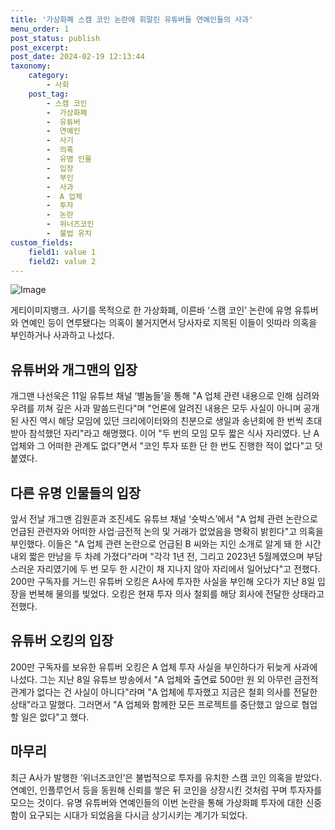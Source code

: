 ```yaml
---
title: '가상화폐 스캠 코인 논란에 휘말린 유튜버들 연예인들의 사과'
menu_order: 1
post_status: publish
post_excerpt: 
post_date: 2024-02-19 12:13:44
taxonomy:
    category:
        - 사회
    post_tag:
        - 스캠 코인
        -  가상화폐
        -  유튜버
        -  연예인
        -  사기
        -  의혹
        -  유명 인물
        -  입장
        -  부인
        -  사과
        -  A 업체
        -  투자
        -  논란
        -  위너즈코인
        -  불법 유치
custom_fields:
    field1: value 1
    field2: value 2
---
```


![Image](https://imgnews.pstatic.net/image/021/2024/02/12/0002620856_001_20240212211603216.jpg?type=w647)

게티이미지뱅크. 사기를 목적으로 한 가상화폐, 이른바 ‘스캠 코인’ 논란에 유명 유튜버와 연예인 등이 연루됐다는 의혹이 불거지면서 당사자로 지목된 이들이 잇따라 의혹을 부인하거나 사과하고 나섰다. 
## 유튜버와 개그맨의 입장
개그맨 나선욱은 11일 유튜브 채널 ‘별놈들’을 통해 "A 업체 관련 내용으로 인해 심려와 우려를 끼쳐 깊은 사과 말씀드린다"며 "언론에 알려진 내용은 모두 사실이 아니며 공개된 사진 역시 해당 모임에 있던 크리에이터와의 친분으로 생일과 송년회에 한 번씩 초대받아 참석했던 자리"라고 해명했다. 
이어 "두 번의 모임 모두 짧은 식사 자리였다. 난 A 업체와 그 어떠한 관계도 없다"면서 "코인 투자 또한 단 한 번도 진행한 적이 없다"고 덧붙였다.
## 다른 유명 인물들의 입장
앞서 전날 개그맨 김원훈과 조진세도 유튜브 채널 ‘숏박스’에서 "A 업체 관련 논란으로 언급된 관련자와 어떠한 사업·금전적 논의 및 거래가 없었음을 명확히 밝힌다"고 의혹을 부인했다. 이들은 "A 업체 관련 논란으로 언급된 B 씨와는 지인 소개로 알게 돼 한 시간 내외 짧은 만남을 두 차례 가졌다"라며 "각각 1년 전, 그리고 2023년 5월께였으며 부담스러운 자리였기에 두 번 모두 한 시간이 채 지나지 않아 자리에서 일어났다"고 전했다.
200만 구독자를 거느린 유튜버 오킹은 A사에 투자한 사실을 부인해 오다가 지난 8일 입장을 번복해 물의를 빚었다. 오킹은 현재 투자 의사 철회를 해당 회사에 전달한 상태라고 전했다.
## 유튜버 오킹의 입장
200만 구독자를 보유한 유튜버 오킹은 A 업체 투자 사실을 부인하다가 뒤늦게 사과에 나섰다. 그는 지난 8일 유튜브 방송에서 "A 업체와 출연료 500만 원 외 아무런 금전적 관계가 없다는 건 사실이 아니다"라며 "A 업체에 투자했고 지금은 철회 의사를 전달한 상태"라고 말했다. 그러면서 "A 업체와 함께한 모든 프로젝트를 중단했고 앞으로 협업할 일은 없다"고 했다.
## 마무리
최근 A사가 발행한 ‘위너즈코인’은 불법적으로 투자를 유치한 스캠 코인 의혹을 받았다. 연예인, 인플루언서 등을 동원해 신뢰를 쌓은 뒤 코인을 상장시킨 것처럼 꾸며 투자자를 모으는 것이다. 유명 유튜버와 연예인들의 이번 논란을 통해 가상화폐 투자에 대한 신중함이 요구되는 시대가 되었음을 다시금 상기시키는 계기가 되었다. 
